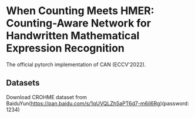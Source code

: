 # When Counting Meets HMER: Counting-Aware Network for Handwritten Mathematical Expression Recognition

The official pytorch implementation of CAN (ECCV'2022).

## Datasets

Download CROHME dataset from BaiduYun(https://pan.baidu.com/s/1qUVQLZh5aPT6d7-m6il6Rg)(password: 1234) 
